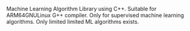 Machine Learning Algorithm Library using C++.
Suitable for ARM64GNULinux G++ compiler.
Only for supervised machine learning algorithms.
Only limited limited ML algorithms exists.

